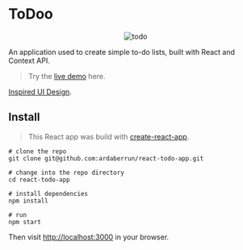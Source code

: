 # ToDoo


<p align="center">
  <img src="https://user-images.githubusercontent.com/48234601/103152024-bb6ac280-4794-11eb-990e-9db77564a92a.png?raw=true" alt="todo"/>
</p>


An application used to create simple to-do lists, built with React and Context API.

> Try the [live demo](https://ardaberrun.github.io/react-todo-app/) here.


[Inspired UI Design](https://dribbble.com/shots/6570568-Todo-List-App).


## Install

> This React app was build with [create-react-app](https://github.com/facebookincubator/create-react-app).

```shell
# clone the repo
git clone git@github.com:ardaberrun/react-todo-app.git

# change into the repo directory
cd react-todo-app

# install dependencies
npm install

# run
npm start
```

Then visit [http://localhost:3000](http://localhost:3000) in your browser.

